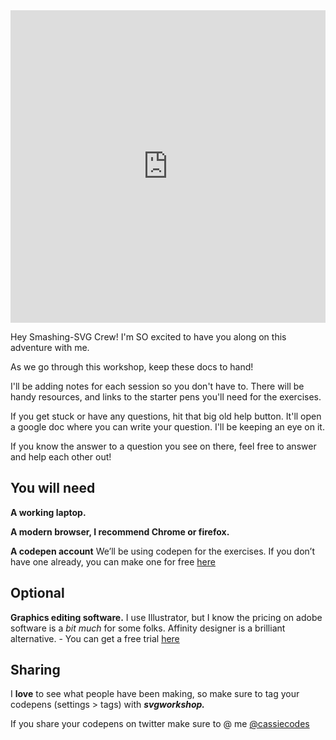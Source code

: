 <iframe height="500" style="width: 100%;" scrolling="no" title="SVG" src="https://codepen.io/cassie-codes/embed/12688828d2fcfc51965a94ef33b1f9a9?height=265&theme-id=light&default-tab=result" frameborder="no" loading="lazy" allowtransparency="true" allowfullscreen="true">
  See the Pen <a href='https://codepen.io/cassie-codes/pen/12688828d2fcfc51965a94ef33b1f9a9'>SVG</a> by Cassie Evans
  (<a href='https://codepen.io/cassie-codes'>@cassie-codes</a>) on <a href='https://codepen.io'>CodePen</a>.
</iframe>

Hey Smashing-SVG Crew! I'm SO excited to have you along on this adventure with me.

As we go through this workshop, keep these docs to hand!

I'll be adding notes for each session so you don't have to.
There will be handy resources, and links to the starter pens you'll need for the exercises.

If you get stuck or have any questions, hit that big old help button. It'll open a google doc where you can write your question. I'll be keeping an eye on it.

If you know the answer to a question you see on there, feel free to answer and help each other out!

## You will need

**A working laptop.**

**A modern browser, I recommend Chrome or firefox.**

**A codepen account** We’ll be using codepen for the exercises. If you don’t have one already, you can make one for free [here](https://codepen.io/)

## Optional

**Graphics editing software.** I use Illustrator, but I know the pricing on adobe software is a _bit much_ for some folks. Affinity designer is a brilliant alternative. - You can get a free trial [here](https://affinity.serif.com/en-gb/designer/#buy)

## Sharing <!-- {docsify-ignore} -->

I **love** to see what people have been making, so make sure to tag your codepens (settings > tags) with **_svgworkshop._**

If you share your codepens on twitter make sure to @ me [@cassiecodes](https://twitter.com/cassiecodes)

<!-- **Slack** If you have questions, get stuck during an exercise or want to share what you're working on, [this is the place!](https://join.slack.com/t/svg-animation/shared_invite/enQtOTU2MjM2MTUyNDcwLThkZDFiZTBhNzE4Mzc5YjAzODU0MzRmMDRjMzFiNGVjNmUxYTI1Njk5NTk3N2FjZWE3ZjQ4ZDA3MjdmMDU3OWQ) I'll be keeping this slack channel running after the workshop too. So _hopefully_ we'll get a little creative community going.

 -->
